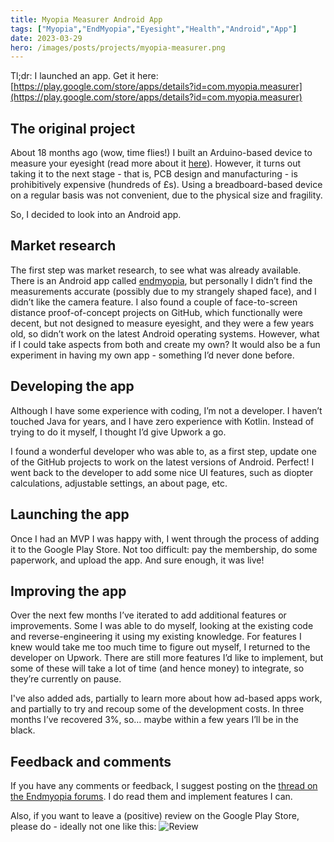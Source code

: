 ```yaml
---
title: Myopia Measurer Android App
tags: ["Myopia","EndMyopia","Eyesight","Health","Android","App"]
date: 2023-03-29
hero: /images/posts/projects/myopia-measurer.png
---
```


Tl;dr: I launched an app. Get it here: [https://play.google.com/store/apps/details?id=com.myopia.measurer](https://play.google.com/store/apps/details?id=com.myopia.measurer)

## The original project

About 18 months ago (wow, time flies!) I built an Arduino-based device to measure your eyesight (read more about it [here](https://www.jamesgibbins.com/posts/arduino-myopia-measurer/)). However, it turns out taking it to the next stage - that is, PCB design and manufacturing - is prohibitively expensive (hundreds of £s). Using a breadboard-based device on a regular basis was not convenient, due to the physical size and fragility.

So, I decided to look into an Android app.

## Market research

The first step was market research, to see what was already available. There is an Android app called [endmyopia](https://play.google.com/store/apps/details?id=org.endmyopia.calc), but personally I didn’t find the measurements accurate (possibly due to my strangely shaped face), and I didn’t like the camera feature. I also found a couple of face-to-screen distance proof-of-concept projects on GitHub, which functionally were decent, but not designed to measure eyesight, and they were a few years old, so didn’t work on the latest Android operating systems. However, what if I could take aspects from both and create my own? It would also be a fun experiment in having my own app - something I’d never done before.

## Developing the app

Although I have some experience with coding, I’m not a developer. I haven’t touched Java for years, and I have zero experience with Kotlin. Instead of trying to do it myself, I thought I’d give Upwork a go.

I found a wonderful developer who was able to, as a first step, update one of the GitHub projects to work on the latest versions of Android. Perfect! I went back to the developer to add some nice UI features, such as diopter calculations, adjustable settings, an about page, etc.

## Launching the app

Once I had an MVP I was happy with, I went through the process of adding it to the Google Play Store. Not too difficult: pay the membership, do some paperwork, and upload the app. And sure enough, it was live!

## Improving the app

Over the next few months I’ve iterated to add additional features or improvements. Some I was able to do myself, looking at the existing code and reverse-engineering it using my existing knowledge. For features I knew would take me too much time to figure out myself, I returned to the developer on Upwork. There are still more features I’d like to implement, but some of these will take a lot of time (and hence money) to integrate, so they’re currently on pause.

I've also added ads, partially to learn more about how ad-based apps work, and partially to try and recoup some of the development costs. In three months I’ve recovered 3%, so… maybe within a few years I’ll be in the black.

## Feedback and comments

If you have any comments or feedback, I suggest posting on the [thread on the Endmyopia forums](https://community.endmyopia.org/t/i-made-a-myopia-measurer-android-app/19311). I do read them and implement features I can.

Also, if you want to leave a (positive) review on the Google Play Store, please do - ideally not one like this:
![Review](/images/old/myopia-measurer-app-review.png)
